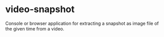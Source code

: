 # video-snapshot
Console or browser application for extracting a snapshot as image file of the given time from a video.
